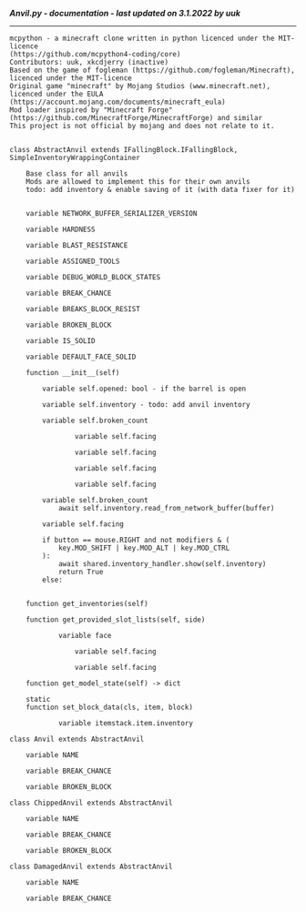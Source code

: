 ***Anvil.py - documentation - last updated on 3.1.2022 by uuk***
___

    mcpython - a minecraft clone written in python licenced under the MIT-licence 
    (https://github.com/mcpython4-coding/core)
    Contributors: uuk, xkcdjerry (inactive)
    Based on the game of fogleman (https://github.com/fogleman/Minecraft), licenced under the MIT-licence
    Original game "minecraft" by Mojang Studios (www.minecraft.net), licenced under the EULA
    (https://account.mojang.com/documents/minecraft_eula)
    Mod loader inspired by "Minecraft Forge" (https://github.com/MinecraftForge/MinecraftForge) and similar
    This project is not official by mojang and does not relate to it.


    class AbstractAnvil extends IFallingBlock.IFallingBlock,  SimpleInventoryWrappingContainer
        
        Base class for all anvils
        Mods are allowed to implement this for their own anvils
        todo: add inventory & enable saving of it (with data fixer for it)


        variable NETWORK_BUFFER_SERIALIZER_VERSION

        variable HARDNESS

        variable BLAST_RESISTANCE

        variable ASSIGNED_TOOLS

        variable DEBUG_WORLD_BLOCK_STATES

        variable BREAK_CHANCE

        variable BREAKS_BLOCK_RESIST

        variable BROKEN_BLOCK

        variable IS_SOLID

        variable DEFAULT_FACE_SOLID

        function __init__(self)

            variable self.opened: bool - if the barrel is open

            variable self.inventory - todo: add anvil inventory

            variable self.broken_count

                    variable self.facing

                    variable self.facing

                    variable self.facing

                    variable self.facing

            variable self.broken_count
                await self.inventory.read_from_network_buffer(buffer)

            variable self.facing
                
            if button == mouse.RIGHT and not modifiers & (
                key.MOD_SHIFT | key.MOD_ALT | key.MOD_CTRL
            ):
                await shared.inventory_handler.show(self.inventory)
                return True
            else:


        function get_inventories(self)

        function get_provided_slot_lists(self, side)

                variable face

                    variable self.facing

                    variable self.facing

        function get_model_state(self) -> dict

        static
        function set_block_data(cls, item, block)

                variable itemstack.item.inventory

    class Anvil extends AbstractAnvil

        variable NAME

        variable BREAK_CHANCE

        variable BROKEN_BLOCK

    class ChippedAnvil extends AbstractAnvil

        variable NAME

        variable BREAK_CHANCE

        variable BROKEN_BLOCK

    class DamagedAnvil extends AbstractAnvil

        variable NAME

        variable BREAK_CHANCE